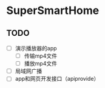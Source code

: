 # SuperSmartHome
## TODO
- [ ] 演示播放器的app
  - [ ] 传输mp4文件
  - [ ] 播放mp4文件
- [ ] 局域网广播
- [ ] app和网页开发接口（apiprovide）